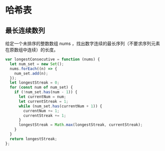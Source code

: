 # 哈希表

## 最长连续数列
给定一个未排序的整数数组 nums ，找出数字连续的最长序列（不要求序列元素在原数组中连续）的长度。
```javascript
var longestConsecutive = function (nums) {
  let num_set = new Set();
  nums.forEach((n) => {
    num_set.add(n);
  });
  let longestStreak = 0;
  for (const num of num_set) {
    if (!num_set.has(num - 1)) {
      let currentNum = num;
      let currentStreak = 1;
      while (num_set.has(currentNum + 1)) {
        currentNum += 1;
        currentStreak += 1;
      }
      longestStreak = Math.max(longestStreak, currentStreak);
    }
  }
  return longestStreak;
};
```
